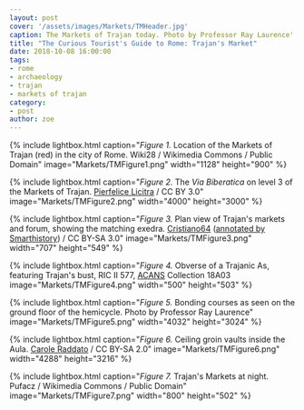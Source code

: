 ```yaml
---
layout: post
cover: '/assets/images/Markets/TMHeader.jpg'
caption: The Markets of Trajan today. Photo by Professor Ray Laurence'
title: "The Curious Tourist's Guide to Rome: Trajan's Market"
date: 2018-10-08 16:00:00
tags:
- rome
- archaeology
- trajan
- markets of trajan
category:
- post
author: zoe
---
```


{% include lightbox.html
caption="*Figure 1.* Location of the Markets of Trajan (red) in the
city of Rome. Wiki28 / Wikimedia Commons / Public Domain"
image="Markets/TMFigure1.png"
width="1128"
height="900" %}

{% include lightbox.html
caption="*Figure 2.* The *Via Biberatica* on level 3 of the Markets
of Trajan. [Pierfelice
Licitra](https://commons.wikimedia.org/wiki/File:Mercati_di_Traiano_-_panoramio.jpg)
/ CC BY 3.0"
image="Markets/TMFigure2.png"
width="4000"
height="3000" %}

{% include lightbox.html
caption="*Figure 3.* Plan view of Trajan's markets and forum, showing
the matching exedra.
[Cristiano64](https://commons.wikimedia.org/wiki/File:Forum_Traianii_map.PNG)
([annotated by
Smarthistory](https://www.khanacademy.org/humanities/ap-art-history/ancient-mediterranean-ap/ap-ancient-rome/a/forum-and-market-of-trajan))
/ CC BY-SA 3.0"
image="Markets/TMFigure3.png"
width="707"
height="549" %}

{% include lightbox.html
caption="*Figure 4.* Obverse of a Trajanic As, featuring
Trajan's bust, RIC II 577,
[ACANS](https://www.mq.edu.au/research/research-centres-groups-and-facilities/resilient-societies/centres/australian-centre-for-ancient-numismatic-studies)
Collection 18A03
image="Markets/TMFigure4.png"
width="500"
height="503" %}

{% include lightbox.html
caption="*Figure 5.* Bonding courses as seen on the ground floor of
the hemicycle. Photo by Professor Ray Laurence"
image="Markets/TMFigure5.png"
width="4032"
height="3024" %}

{% include lightbox.html
caption="*Figure 6.* Ceiling groin vaults inside the Aula. [Carole
Raddato](https://www.flickr.com/photos/carolemage/8070768329/) / CC
BY-SA 2.0"
image="Markets/TMFigure6.png"
width="4288"
height="3216" %}

{% include lightbox.html
caption="*Figure 7.* Trajan's Markets at night. Pufacz / Wikimedia
Commons / Public Domain"
image="Markets/TMFigure7.png"
width="800"
height="502" %}
